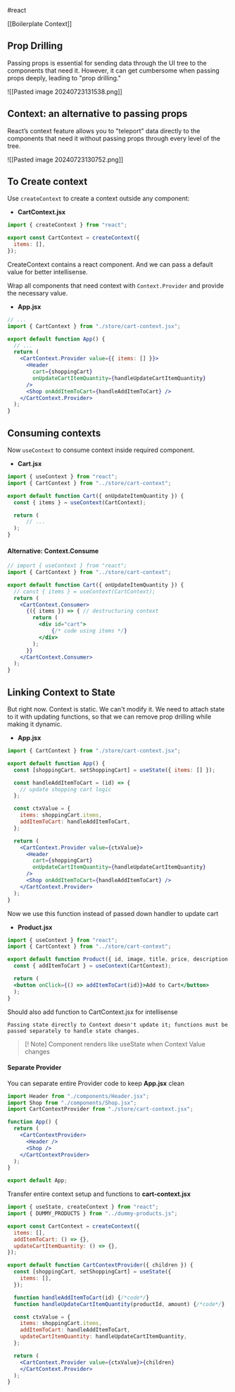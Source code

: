 #react 

[[Boilerplate Context]]

## Prop Drilling

Passing props is essential for sending data through the UI tree to the components that need it. However, it can get cumbersome when passing props deeply, leading to "prop drilling."

![[Pasted image 20240723131538.png]]

## Context: an alternative to passing props

React’s context feature allows you to "teleport" data directly to the components that need it without passing props through every level of the tree.

![[Pasted image 20240723130752.png]]

## To Create context

Use `createContext` to create a context outside any component:

- **CartContext.jsx**
```jsx
import { createContext } from "react";

export const CartContext = createContext({
  items: [],
});
```

CreateContext contains a react component. And we can pass a default value for better intellisense.

Wrap all components that need context with `Context.Provider` and provide the necessary value.

- **App.jsx**
```jsx
// ...
import { CartContext } from "./store/cart-context.jsx";

export default function App() {
  // ...
  return (
    <CartContext.Provider value={{ items: [] }}>
      <Header
        cart={shoppingCart}
        onUpdateCartItemQuantity={handleUpdateCartItemQuantity}
      />
      <Shop onAddItemToCart={handleAddItemToCart} />
    </CartContext.Provider>
  );
}
```

## Consuming contexts

Now `useContext` to consume context inside required component.
- **Cart.jsx**
```jsx
import { useContext } from "react";
import { CartContext } from "../store/cart-context";

export default function Cart({ onUpdateItemQuantity }) {
  const { items } = useContext(CartContext);

  return (
	  // ...
  );
}
```

#### Alternative: Context.Consume

```jsx
// import { useContext } from "react";
import { CartContext } from "../store/cart-context";

export default function Cart({ onUpdateItemQuantity }) {
  // const { items } = useContext(CartContext);
  return (
    <CartContext.Consumer>
      {({ items }) => { // destructuring context
        return (
          <div id="cart">
	          {/* code using items */}
          </div>
        );
      }}
    </CartContext.Consumer>
  );
}

```

## Linking Context to State

But right now. Context is static. We can't modify it. We need to attach state to it with updating functions, so that we can remove prop drilling while making it dynamic.

- **App.jsx**
```jsx
import { CartContext } from "./store/cart-context.jsx";

export default function App() {
  const [shoppingCart, setShoppingCart] = useState({ items: [] });

  const handleAddItemToCart = (id) => {
    // update shopping cart logic
  };

  const ctxValue = {
    items: shoppingCart.items,
    addItemToCart: handleAddItemToCart,
  };

  return (
    <CartContext.Provider value={ctxValue}>
      <Header
        cart={shoppingCart}
        onUpdateCartItemQuantity={handleUpdateCartItemQuantity}
      />
      <Shop onAddItemToCart={handleAddItemToCart} />
    </CartContext.Provider>
  );
}
```

Now we use this function instead of passed down handler to update cart
- **Product.jsx**
```jsx
import { useContext } from "react";
import { CartContext } from "../store/cart-context";

export default function Product({ id, image, title, price, description }) {
  const { addItemToCart } = useContext(CartContext);

  return (
  <button onClick={() => addItemToCart(id)}>Add to Cart</button>
  );
}
```

Should also add function to CartContext.jsx for intellisense

```
Passing state directly to Context doesn't update it; functions must be passed separately to handle state changes.
```

> [! Note]
>  Component renders like useState when Context Value changes

#### Separate Provider

You can separate entire Provider code to keep **App.jsx** clean
```jsx
import Header from "./components/Header.jsx";
import Shop from "./components/Shop.jsx";
import CartContextProvider from "./store/cart-context.jsx";

function App() {
  return (
    <CartContextProvider>
      <Header />
      <Shop />
    </CartContextProvider>
  );
}

export default App;
```

Transfer entire context setup and functions to **cart-context.jsx**
```jsx
import { useState, createContext } from "react";
import { DUMMY_PRODUCTS } from "../dummy-products.js";

export const CartContext = createContext({
  items: [],
  addItemToCart: () => {},
  updateCartItemQuantity: () => {},
});

export default function CartContextProvider({ children }) {
  const [shoppingCart, setShoppingCart] = useState({
    items: [],
  });

  function handleAddItemToCart(id) {/*code*/}
  function handleUpdateCartItemQuantity(productId, amount) {/*code*/}

  const ctxValue = {
    items: shoppingCart.items,
    addItemToCart: handleAddItemToCart,
    updateCartItemQuantity: handleUpdateCartItemQuantity,
  };

  return (
    <CartContext.Provider value={ctxValue}>{children}
    </CartContext.Provider>
  );
}
```
